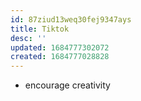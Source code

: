 ```yaml
---
id: 87ziud13weq30fej9347ays
title: Tiktok
desc: ''
updated: 1684777302072
created: 1684777028828
---
```


- encourage creativity